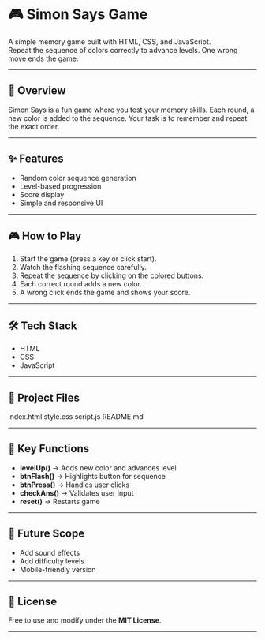 # 🎮 Simon Says Game

A simple memory game built with HTML, CSS, and JavaScript.  
Repeat the sequence of colors correctly to advance levels. One wrong move ends the game.

---

## 📝 Overview
Simon Says is a fun game where you test your memory skills. Each round, a new color is added to the sequence. Your task is to remember and repeat the exact order.

---

## ✨ Features
- Random color sequence generation  
- Level-based progression  
- Score display  
- Simple and responsive UI  

---

## 🎮 How to Play
1. Start the game (press a key or click start).  
2. Watch the flashing sequence carefully.  
3. Repeat the sequence by clicking on the colored buttons.  
4. Each correct round adds a new color.  
5. A wrong click ends the game and shows your score.  

---

## 🛠️ Tech Stack
- HTML  
- CSS  
- JavaScript  

---

## 📂 Project Files

index.html style.css script.js README.md

---

## 🔑 Key Functions
- **levelUp()** → Adds new color and advances level  
- **btnFlash()** → Highlights button for sequence  
- **btnPress()** → Handles user clicks  
- **checkAns()** → Validates user input  
- **reset()** → Restarts game  

---

## 🚀 Future Scope
- Add sound effects  
- Add difficulty levels  
- Mobile-friendly version  

---

## 📜 License
Free to use and modify under the **MIT License**.


---
